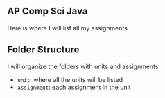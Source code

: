 ## AP Comp Sci Java

Here is where I will list all my assignments

## Folder Structure

I will organize the folders with units and assignments

- `unit`: where all the units will be listed
- `assignment`: each assignment in the unit
